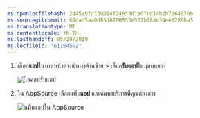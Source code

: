 ```yaml
---
ms.openlocfilehash: 2d45a9fc139014f24653d1e0fcd1ab2b70649766
ms.sourcegitcommit: 60dad5aa0d85db790553e537bf8ac34ee3289ba3
ms.translationtype: MT
ms.contentlocale: th-TH
ms.lasthandoff: 05/29/2019
ms.locfileid: "61164562"
---
```

1. เลือก**แอป**ในบานหน้าต่างนำทางด้านซ้าย > เลือก**รับแอป**ในมุมบนขวา
   
     ![ไอคอนรับแอป](./media/powerbi-service-apps-get-more-apps/power-bi-service-apps-get-apps-1-app-line.png)
2. ใน AppSource เลือกแท็บ**แอป** และค้นหาบริการที่คุณต้องการ
   
    ![แท็บแอปใน AppSource](./media/powerbi-service-apps-get-more-apps/power-bi-appsource-apps.png)

